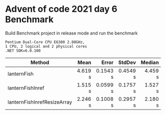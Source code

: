 # Advent of code 2021 day 6 Benchmark

Build Benchmark project in release mode and run the benchmark

```
Pentium Dual-Core CPU E6300 2.80GHz,
1 CPU, 2 logical and 2 physical cores
.NET SDK=6.0.100
```

|                      Method |    Mean |    Error |   StdDev |  Median |
|---------------------------- |--------:|---------:|---------:|--------:|
|                 lanternFish | 4.619 s | 0.1543 s | 0.4549 s | 4.459 s |
|            lanternFishInref | 1.515 s | 0.0599 s | 0.1757 s | 1.527 s |
| lanternFishInrefResizeArray | 2.246 s | 0.1008 s | 0.2957 s | 2.180 s |
